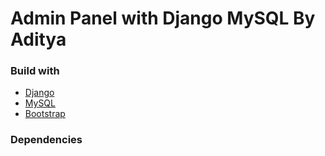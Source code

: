 # Admin Panel with Django MySQL By Aditya

### Build with
- [Django](https://docs.djangoproject.com/en/4.0/)
- [MySQL](https://www.mysql.com/)
- [Bootstrap](https://getbootstrap.com/)

### Dependencies
